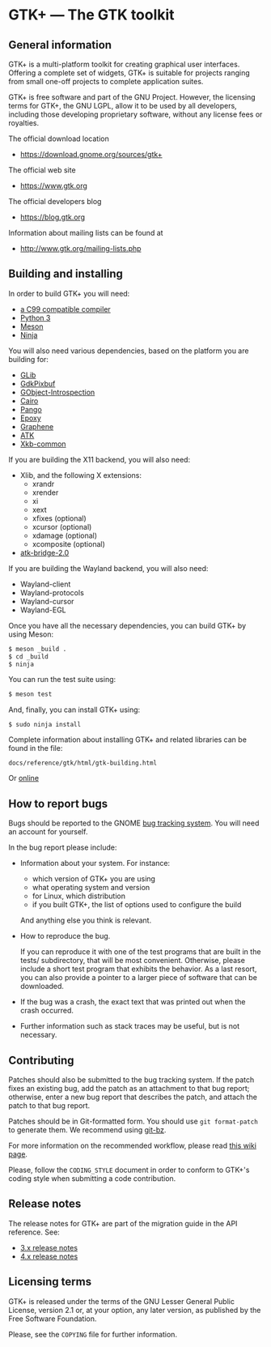 GTK+ — The GTK toolkit
======================

General information
-------------------

GTK+ is a multi-platform toolkit for creating graphical user interfaces.
Offering a complete set of widgets, GTK+ is suitable for projects ranging
from small one-off projects to complete application suites.

GTK+ is free software and part of the GNU Project. However, the
licensing terms for GTK+, the GNU LGPL, allow it to be used by all
developers, including those developing proprietary software, without any
license fees or royalties.

The official download location

  - https://download.gnome.org/sources/gtk+

The official web site

  - https://www.gtk.org

The official developers blog

  - https://blog.gtk.org

Information about mailing lists can be found at

  - http://www.gtk.org/mailing-lists.php

Building and installing
-----------------------

In order to build GTK+ you will need:

  - [a C99 compatible compiler](https://wiki.gnome.org/Projects/GLib/CompilerRequirements)
  - [Python 3](https://www.python.org/)
  - [Meson](http://mesonbuild.com)
  - [Ninja](https://ninja-build.org)

You will also need various dependencies, based on the platform you are
building for:

  - [GLib](https://download.gnome.org/sources/glib)
  - [GdkPixbuf](https://download.gnome.org/sources/gdk-pixbuf)
  - [GObject-Introspection](https://download.gnome.org/sources/gobject-introspection)
  - [Cairo](https://www.cairographics.org)
  - [Pango](https://download.gnome.org/sources/pango)
  - [Epoxy](https://github.com/anholt/libepoxy)
  - [Graphene](https://github.com/ebassi/graphene)
  - [ATK](https://download.gnome.org/sources/atk)
  - [Xkb-common](https://github.com/xkbcommon/libxkbcommon)

If you are building the X11 backend, you will also need:

  - Xlib, and the following X extensions:
    - xrandr
    - xrender
    - xi
    - xext
    - xfixes (optional)
    - xcursor (optional)
    - xdamage (optional)
    - xcomposite (optional)
  - [atk-bridge-2.0](https://download.gnome.org/sources/at-spi2-atk)

If you are building the Wayland backend, you will also need:

  - Wayland-client
  - Wayland-protocols
  - Wayland-cursor
  - Wayland-EGL

Once you have all the necessary dependencies, you can build GTK+ by using
Meson:

```sh
$ meson _build .
$ cd _build
$ ninja
```

You can run the test suite using:

```sh
$ meson test
```

And, finally, you can install GTK+ using:

```
$ sudo ninja install
```

Complete information about installing GTK+ and related libraries
can be found in the file:

```
docs/reference/gtk/html/gtk-building.html
```

Or [online](https://developer.gnome.org/gtk4/stable/gtk-building.html)

How to report bugs
------------------

Bugs should be reported to the GNOME [bug tracking system](https://bugzilla.gnome.org/enter_bug.cgi?product=gtk%2b).
You will need an account for yourself.

In the bug report please include:

* Information about your system. For instance:

   - which version of GTK+ you are using
   - what operating system and version
   - for Linux, which distribution
   - if you built GTK+, the list of options used to configure the build

  And anything else you think is relevant.

* How to reproduce the bug.

  If you can reproduce it with one of the test programs that are built
  in the tests/ subdirectory, that will be most convenient.  Otherwise,
  please include a short test program that exhibits the behavior.
  As a last resort, you can also provide a pointer to a larger piece
  of software that can be downloaded.

* If the bug was a crash, the exact text that was printed out
  when the crash occurred.

* Further information such as stack traces may be useful, but
  is not necessary.


Contributing
------------

Patches should also be submitted to the bug tracking system. If the patch
fixes an existing bug, add the patch as an attachment to that bug report;
otherwise, enter a new bug report that describes the patch, and attach the
patch to that bug report.

Patches should be in Git-formatted form. You should use `git format-patch`
to generate them. We recommend using [git-bz](http://git.fishsoup.net/man/git-bz.html).

For more information on the recommended workflow, please read
[this wiki page](https://wiki.gnome.org/Git/WorkingWithPatches).

Please, follow the `CODING_STYLE` document in order to conform to GTK+'s
coding style when submitting a code contribution.

Release notes
-------------

The release notes for GTK+ are part of the migration guide in the API
reference. See:

 - [3.x release notes](https://developer.gnome.org/gtk3/unstable/gtk-migrating-2-to-3.html)
 - [4.x release notes](https://developer.gnome.org/gtk4/unstable/gtk-migrating-3-to-4.html)

Licensing terms
---------------

GTK+ is released under the terms of the GNU Lesser General Public License,
version 2.1 or, at your option, any later version, as published by the Free
Software Foundation.

Please, see the `COPYING` file for further information.
